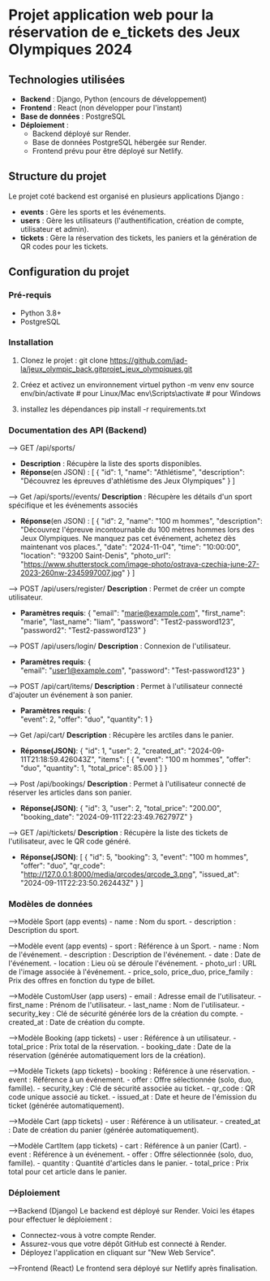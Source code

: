 # Projet application web pour la réservation de e_tickets des Jeux Olympiques 2024 

## Technologies utilisées
- **Backend** : Django, Python (encours de développement)
- **Frontend** : React (non développer pour l'instant)
- **Base de données** : PostgreSQL
- **Déploiement** :
  - Backend déployé sur Render.
  - Base de données PostgreSQL hébergée sur Render.
  - Frontend prévu pour être déployé sur Netlify.


## Structure du projet
Le projet coté backend est organisé en plusieurs applications Django :

- **events** : Gère les sports et les événements.
- **users** : Gère les utilisateurs (l'authentification, création de compte, utilisateur et admin).
- **tickets** : Gère la réservation des tickets, les paniers et la génération de QR codes pour les tickets.


## Configuration du projet
### Pré-requis
- Python 3.8+
- PostgreSQL

### Installation
1. Clonez le projet :
   git clone https://github.com/jad-la/jeux_olympic_back.gitprojet_jeux_olympiques.git

2. Créez et activez un environnement virtuel 
python -m venv env
source env/bin/activate  # pour Linux/Mac
env\Scripts\activate      # pour Windows

3. installez les dépendances
pip install -r requirements.txt

### Documentation des API (Backend)
--> GET /api/sports/
- **Description** : Récupère la liste des sports disponibles.
- **Réponse**(en JSON) :
  [
      {
          "id": 1,
          "name": "Athlétisme",
          "description": "Découvrez les épreuves d'athlétisme des Jeux Olympiques"
      }
  ]

--> Get /api/sports/<id>/events/
**Description** : Récupère les détails d'un sport spécifique et les événements associés
- **Réponse**(en JSON) :
    [
        {
            "id": 2,
            "name": "100 m hommes",
            "description": "Découvrez l'épreuve incontournable du 100 mètres hommes lors des Jeux Olympiques. Ne manquez pas cet événement, achetez dès maintenant vos places.",
            "date": "2024-11-04",
            "time": "10:00:00",
            "location": "93200 Saint-Denis",
            "photo_url": "https://www.shutterstock.com/image-photo/ostrava-czechia-june-27-2023-260nw-2345997007.jpg"
        }
    ]

--> POST /api/users/register/
**Description** : Permet de créer un compte utilisateur.
- **Paramètres requis**:
    {
        "email": "marie@example.com",
        "first_name": "marie",
        "last_name": "liam",
        "password": "Test2-password123",
        "password2": "Test2-password123"
    }

--> POST /api/users/login/
**Description** : Connexion de l'utilisateur.
- **Paramètres requis**:
    {   
        "email": "user1@example.com",
        "password": "Test-password123"
    }

--> POST /api/cart/items/
**Description** : Permet à l'utilisateur connecté d'ajouter un événement à son panier.
- **Paramètres requis**:
    {   
        "event": 2, 
        "offer": "duo",
        "quantity": 1
    }

--> Get /api/cart/
**Description** : Récupère les arctiles dans le panier.
- **Réponse(JSON)**:
    {
        "id": 1,
        "user": 2,
        "created_at": "2024-09-11T21:18:59.426043Z",
        "items": [
            {
                "event": "100 m hommes",
                "offer": "duo",
                "quantity": 1,
                "total_price": 85.00
            }
        ]
    }

--> Post /api/bookings/
**Description** : Permet à l'utilisateur connecté de réserver les articles dans son panier.
- **Réponse(JSON)**:
    {
        "id": 3,
        "user": 2,
        "total_price": "200.00",
        "booking_date": "2024-09-11T22:23:49.762797Z"
    }

--> GET /api/tickets/
**Description** : Récupère la liste des tickets de l'utilisateur, avec le QR code généré.
- **Réponse(JSON)**:
    [
        {
            "id": 5,
            "booking": 3,
            "event": "100 m hommes",
            "offer": "duo",
            "qr_code": "http://127.0.0.1:8000/media/qrcodes/qrcode_3.png",
            "issued_at": "2024-09-11T22:23:50.262443Z"
        }
    ]
### Modèles de données
-->Modèle Sport (app events)
    - name : Nom du sport.
    - description : Description du sport.

-->Modèle event (app events)
    - sport : Référence à un Sport.
    - name : Nom de l'événement.
    - description : Description de l'événement.
    - date : Date de l'événement.
    - location : Lieu où se déroule l'événement.
    - photo_url : URL de l'image associée à l'événement.
    - price_solo, price_duo, price_family : Prix des offres en fonction du type de billet.


-->Modèle CustomUser (app users)
    - email : Adresse email de l'utilisateur.
    - first_name : Prénom de l'utilisateur.
    - last_name : Nom de l'utilisateur.
    - security_key : Clé de sécurité générée lors de la création du compte.
    - created_at : Date de création du compte.

-->Modèle Booking (app tickets)
    - user : Référence à un utilisateur.
    - total_price : Prix total de la réservation.
    - booking_date : Date de la réservation (générée automatiquement lors de la création).

-->Modèle Tickets (app tickets)
    - booking : Référence à une réservation.
    - event : Référence à un événement.
    - offer : Offre sélectionnée (solo, duo, famille).
    - security_key : Clé de sécurité associée au ticket.
    - qr_code : QR code unique associé au ticket.
    - issued_at : Date et heure de l'émission du ticket (générée automatiquement).

-->Modèle Cart (app tickets)
    - user : Référence à un utilisateur.
    - created_at : Date de création du panier (générée automatiquement).

-->Modèle CartItem (app tickets)
    - cart : Référence à un panier (Cart).
    - event : Référence à un événement.
    - offer : Offre sélectionnée (solo, duo, famille).
    - quantity : Quantité d'articles dans le panier.
    - total_price : Prix total pour cet article dans le panier.


### Déploiement
-->Backend (Django)
Le backend est déployé sur Render. Voici les étapes pour effectuer le déploiement :

- Connectez-vous à votre compte Render.
- Assurez-vous que votre dépôt GitHub est connecté à Render.
- Déployez l'application en cliquant sur "New Web Service".

-->Frontend (React)
Le frontend sera déployé sur Netlify après finalisation.